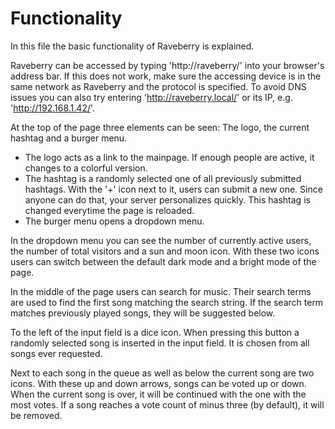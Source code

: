 # Functionality

In this file the basic functionality of Raveberry is explained.

Raveberry can be accessed by typing 'http://raveberry/' into your browser's address bar. If this does not work, make sure the accessing device is in the same network as Raveberry and the protocol is specified. To avoid DNS issues you can also try entering 'http://raveberry.local/' or its IP, e.g. 'http://192.168.1.42/'.

At the top of the page three elements can be seen: The logo, the current hashtag and a burger menu.  
* The logo acts as a link to the mainpage. If enough people are active, it changes to a colorful version.
* The hashtag is a randomly selected one of all previously submitted hashtags. With the '+' icon next to it, users can submit a new one. Since anyone can do that, your server personalizes quickly. This hashtag is changed everytime the page is reloaded.
* The burger menu opens a dropdown menu.

In the dropdown menu you can see the number of currently active users, the number of total visitors and a sun and moon icon. With these two icons users can switch between the default dark mode and a bright mode of the page.

In the middle of the page users can search for music. Their search terms are used to find the first song matching the search string. If the search term matches previously played songs, they will be suggested below.

To the left of the input field is a dice icon. When pressing this button a randomly selected song is inserted in the input field. It is chosen from all songs ever requested.

Next to each song in the queue as well as below the current song are two icons. With these up and down arrows, songs can be voted up or down. When the current song is over, it will be continued with the one with the most votes. If a song reaches a vote count of minus three (by default), it will be removed.
